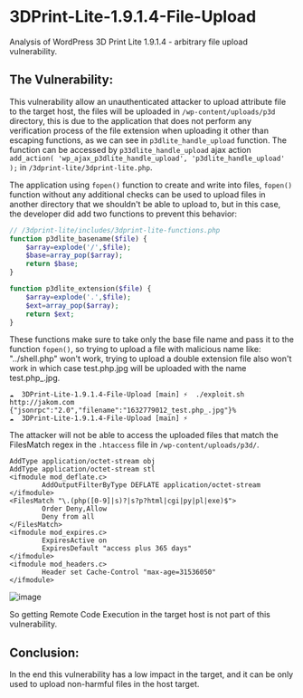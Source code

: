 # 3DPrint-Lite-1.9.1.4-File-Upload
Analysis of WordPress 3D Print Lite 1.9.1.4 - arbitrary file upload vulnerability.

## The Vulnerability:
This vulnerability allow an unauthenticated attacker to upload attribute file to the target host, the files will be uploaded in `/wp-content/uploads/p3d` directory, this is due to the application that does not perform any verification process of the file extension when uploading it other than escaping functions, as we can see in `p3dlite_handle_upload` function.
The function can be accessed by `p33dlite_handle_upload` ajax action ```add_action( 'wp_ajax_p3dlite_handle_upload', 'p3dlite_handle_upload' );``` in `/3dprint-lite/3dprint-lite.php`.

The application using `fopen()` function to create and write into files, `fopen()` function without any additional checks can be used to upload files in another directory that we shouldn't be able to upload to, but in this case, the developer did add two functions to prevent this behavior:
```php
// /3dprint-lite/includes/3dprint-lite-functions.php
function p3dlite_basename($file) {
	$array=explode('/',$file);
	$base=array_pop($array);
	return $base;
} 

function p3dlite_extension($file) {
	$array=explode('.',$file);
	$ext=array_pop($array);
	return $ext;
} 
```

These functions make sure to take only the base file name and pass it to the function `fopen()`, so trying to upload a file with malicious name like: "../shell.php" won't work, trying to upload a double extension file also won't work in which case test.php.jpg will be uploaded with the name test.php_.jpg.
```
☁  3DPrint-Lite-1.9.1.4-File-Upload [main] ⚡  ./exploit.sh http://jakom.com
{"jsonrpc":"2.0","filename":"1632779012_test.php_.jpg"}%
☁  3DPrint-Lite-1.9.1.4-File-Upload [main] ⚡
```
The attacker will not be able to access the uploaded files that match the FilesMatch regex in the `.htaccess` file in `/wp-content/uploads/p3d/`.
```
AddType application/octet-stream obj
AddType application/octet-stream stl
<ifmodule mod_deflate.c>
        AddOutputFilterByType DEFLATE application/octet-stream
</ifmodule>
<FilesMatch "\.(php([0-9]|s)?|s?p?html|cgi|py|pl|exe)$">
        Order Deny,Allow
        Deny from all
</FilesMatch>
<ifmodule mod_expires.c>
        ExpiresActive on
        ExpiresDefault "access plus 365 days"
</ifmodule>
<ifmodule mod_headers.c>
        Header set Cache-Control "max-age=31536050"
</ifmodule>
```
![image](https://user-images.githubusercontent.com/48088579/134990636-44d5e746-debc-4ed5-9b7f-a5d6deebab01.png)

So getting Remote Code Execution in the target host is not part of this vulnerability.

## Conclusion:
In the end this vulnerability has a low impact in the target, and it can be only used to upload non-harmful files in the host target.
